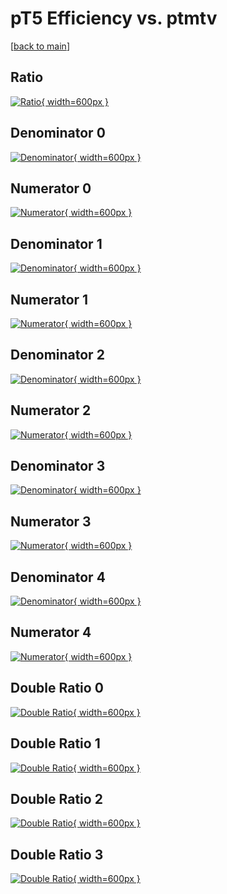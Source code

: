 # pT5 Efficiency vs. ptmtv

[[back to main](./)]



## Ratio

[![Ratio](../mtv/var/pT5_xtr_0_0_eff_ptmtv.png){ width=600px }](../mtv/var/pT5_xtr_0_0_eff_ptmtv.pdf)

## Denominator 0

[![Denominator](../mtv/den/pT5_xtr_0_0_eff_ptmtv_den0.png){ width=600px }](../mtv/den/pT5_xtr_0_0_eff_ptmtv_den0.pdf)

## Numerator 0

[![Numerator](../mtv/num/pT5_xtr_0_0_eff_ptmtv_num0.png){ width=600px }](../mtv/num/pT5_xtr_0_0_eff_ptmtv_num0.pdf)

## Denominator 1

[![Denominator](../mtv/den/pT5_xtr_0_0_eff_ptmtv_den1.png){ width=600px }](../mtv/den/pT5_xtr_0_0_eff_ptmtv_den1.pdf)

## Numerator 1

[![Numerator](../mtv/num/pT5_xtr_0_0_eff_ptmtv_num1.png){ width=600px }](../mtv/num/pT5_xtr_0_0_eff_ptmtv_num1.pdf)

## Denominator 2

[![Denominator](../mtv/den/pT5_xtr_0_0_eff_ptmtv_den2.png){ width=600px }](../mtv/den/pT5_xtr_0_0_eff_ptmtv_den2.pdf)

## Numerator 2

[![Numerator](../mtv/num/pT5_xtr_0_0_eff_ptmtv_num2.png){ width=600px }](../mtv/num/pT5_xtr_0_0_eff_ptmtv_num2.pdf)

## Denominator 3

[![Denominator](../mtv/den/pT5_xtr_0_0_eff_ptmtv_den3.png){ width=600px }](../mtv/den/pT5_xtr_0_0_eff_ptmtv_den3.pdf)

## Numerator 3

[![Numerator](../mtv/num/pT5_xtr_0_0_eff_ptmtv_num3.png){ width=600px }](../mtv/num/pT5_xtr_0_0_eff_ptmtv_num3.pdf)

## Denominator 4

[![Denominator](../mtv/den/pT5_xtr_0_0_eff_ptmtv_den4.png){ width=600px }](../mtv/den/pT5_xtr_0_0_eff_ptmtv_den4.pdf)

## Numerator 4

[![Numerator](../mtv/num/pT5_xtr_0_0_eff_ptmtv_num4.png){ width=600px }](../mtv/num/pT5_xtr_0_0_eff_ptmtv_num4.pdf)

## Double Ratio 0

[![Double Ratio](../mtv/ratio/pT5_xtr_0_0_eff_ptmtv_ratio0.png){ width=600px }](../mtv/ratio/pT5_xtr_0_0_eff_ptmtv_ratio0.pdf)

## Double Ratio 1

[![Double Ratio](../mtv/ratio/pT5_xtr_0_0_eff_ptmtv_ratio1.png){ width=600px }](../mtv/ratio/pT5_xtr_0_0_eff_ptmtv_ratio1.pdf)

## Double Ratio 2

[![Double Ratio](../mtv/ratio/pT5_xtr_0_0_eff_ptmtv_ratio2.png){ width=600px }](../mtv/ratio/pT5_xtr_0_0_eff_ptmtv_ratio2.pdf)

## Double Ratio 3

[![Double Ratio](../mtv/ratio/pT5_xtr_0_0_eff_ptmtv_ratio3.png){ width=600px }](../mtv/ratio/pT5_xtr_0_0_eff_ptmtv_ratio3.pdf)

